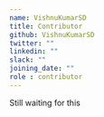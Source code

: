 ```yaml
---
name: VishnuKumarSD
title: Contributor
github: VishnuKumarSD
twitter: ""
linkedin: ""
slack: ""
joining_date: ""
role : contributor
---
```


Still waiting for this
